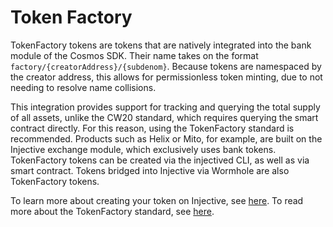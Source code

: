 # Token Factory

TokenFactory tokens are tokens that are natively integrated into the bank module of the Cosmos SDK. Their name takes on the format `factory/{creatorAddress}/{subdenom}`. Because tokens are namespaced by the creator address, this allows for permissionless token minting, due to not needing to resolve name collisions.&#x20;

This integration provides support for tracking and querying the total supply of all assets, unlike the CW20 standard, which requires querying the smart contract directly. For this reason, using the TokenFactory standard is recommended. Products such as Helix or Mito, for example, are built on the Injective exchange module, which exclusively uses bank tokens. TokenFactory tokens can be created via the injectived CLI, as well as via smart contract. Tokens bridged into Injective via Wormhole are also TokenFactory tokens.&#x20;

To learn more about creating your token on Injective, see [here](https://docs.injective.network/develop/guides/token-launch/). To read more about the TokenFactory standard, see [here](../../developers-native/injective/tokenfactory/).
